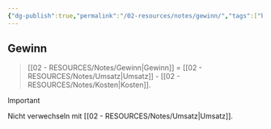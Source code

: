 ```yaml
---
{"dg-publish":true,"permalink":"/02-resources/notes/gewinn/","tags":["bwl"],"noteIcon":"","updated":"2024-06-10T02:02:17.000+02:00"}
---
```


## Gewinn 
> [[02 - RESOURCES/Notes/Gewinn\|Gewinn]] = [[02 - RESOURCES/Notes/Umsatz\|Umsatz]] - [[02 - RESOURCES/Notes/Kosten\|Kosten]].

 >[!important] 
 >Nicht verwechseln mit [[02 - RESOURCES/Notes/Umsatz\|Umsatz]].

